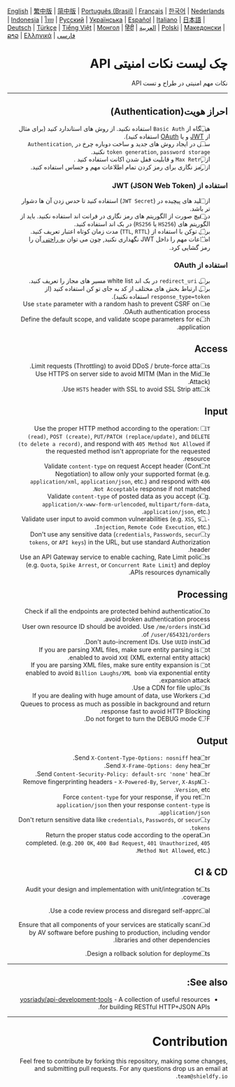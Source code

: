 [English](./README.md) | [繁中版](./README-tw.md) | [简中版](./README-zh.md) | [Português (Brasil)](./README-pt_BR.md) | [Français](./README-fr.md) | [한국어](./README-ko.md) | [Nederlands](./README-nl.md) | [Indonesia](./README-id.md) | [ไทย](./README-th.md) | [Русский](./README-ru.md) | [Українська](./README-uk.md) | [Español](./README-es.md) | [Italiano](./README-it.md) | [日本語](./README-ja.md) | [Deutsch](./README-de.md) | [Türkçe](./README-tr.md) | [Tiếng Việt](./README-vi.md) | [Монгол](./README-mn.md) | [हिंदी](./README-hi.md) | [العربية](./README-ar.md) | [Polski](./README-pl.md) | [Македонски](./README-mk.md) | [ລາວ](./README-lo.md) | [Ελληνικά](./README-el.md) | [فارسی](./README-fa.md)
<div dir="rtl">

# چک لیست نکات امنیتی API

نکات مهم امنیتی در طراح و تست API


---

## احراز هویت(Authentication)
- [ ] هیچگاه از `Basic Auth` استفاده نکنید. از روش های استاندارد کنید (برای مثال از [JWT](https://jwt.io/) و یا [OAuth](https://oauth.net/) استفاده کنید).
- [ ] سعی در ایجاد روش های جدید و ساخت دوباره چرخ در `Authentication`, `token generation`, `password storage` نکنید.
- [ ] از `Max Retry` و قابلیت قفل شدن اکانت استفاده کنید .
- [ ] از رمز نگاری برای رمز کردن تمام اطلاعات مهم و حساس استفاده کنید.

### استفاده از JWT (JSON Web Token)
- [ ] از کلید های پیچیده در (`JWT Secret`) استفاده کنید تا حدس زدن آن ها دشوار تر باشد.
- [ ] در هیچ صورت از الگوریتم های رمز نگاری در فرانت اند استفاده نکنید. باید از الگوریتم های  (`HS256` یا `RS256`) در بک اند استفاده کنید.
- [ ] برای توکن با استفاده از (`TTL`, `RTTL`) مدت زمان کوتاه اعتبار تعریف کنید.
- [ ] اطلاعات مهم را داخل JWT نگهداری نکنید, چون می توان  [به راحتی ](https://jwt.io/#debugger-io) آن را رمز گشایی کرد.

### استفاده از OAuth
- [ ] برای `redirect_uri` در بک اند white list مسیر های مجاز را تعریف کنید.
- [ ] برای ارتباط بخش های مختلف از کد به جای تو کن استفاده کنید (از `response_type=token` استفاده نکنید).
- [ ] Use `state` parameter with a random hash to prevent CSRF on the OAuth authentication process.
- [ ] Define the default scope, and validate scope parameters for each application.

## Access
- [ ] Limit requests (Throttling) to avoid DDoS / brute-force attacks.
- [ ] Use HTTPS on server side to avoid MITM (Man in the Middle Attack).
- [ ] Use `HSTS` header with SSL to avoid SSL Strip attack.

## Input
- [ ] Use the proper HTTP method according to the operation: `GET (read)`, `POST (create)`, `PUT/PATCH (replace/update)`, and `DELETE (to delete a record)`, and respond with `405 Method Not Allowed` if the requested method isn't appropriate for the requested resource.
- [ ] Validate `content-type` on request Accept header (Content Negotiation) to allow only your supported format (e.g. `application/xml`, `application/json`, etc.) and respond with `406 Not Acceptable` response if not matched.
- [ ] Validate `content-type` of posted data as you accept (e.g. `application/x-www-form-urlencoded`, `multipart/form-data`, `application/json`, etc.).
- [ ] Validate user input to avoid common vulnerabilities (e.g. `XSS`, `SQL-Injection`, `Remote Code Execution`, etc.).
- [ ] Don't use any sensitive data (`credentials`, `Passwords`, `security tokens`, or `API keys`) in the URL, but use standard Authorization header.
- [ ] Use an API Gateway service to enable caching, Rate Limit policies (e.g. `Quota`, `Spike Arrest`, or `Concurrent Rate Limit`) and deploy APIs resources dynamically.

## Processing
- [ ] Check if all the endpoints are protected behind authentication to avoid broken authentication process.
- [ ] User own resource ID should be avoided. Use `/me/orders` instead of `/user/654321/orders`.
- [ ] Don't auto-increment IDs. Use `UUID` instead.
- [ ] If you are parsing XML files, make sure entity parsing is not enabled to avoid `XXE` (XML external entity attack).
- [ ] If you are parsing XML files, make sure entity expansion is not enabled to avoid `Billion Laughs/XML bomb` via exponential entity expansion attack.
- [ ] Use a CDN for file uploads.
- [ ] If you are dealing with huge amount of data, use Workers and Queues to process as much as possible in background and return response fast to avoid HTTP Blocking.
- [ ] Do not forget to turn the DEBUG mode OFF.

## Output
- [ ] Send `X-Content-Type-Options: nosniff` header.
- [ ] Send `X-Frame-Options: deny` header.
- [ ] Send `Content-Security-Policy: default-src 'none'` header.
- [ ] Remove fingerprinting headers - `X-Powered-By`, `Server`, `X-AspNet-Version`, etc.
- [ ] Force `content-type` for your response, if you return `application/json` then your response `content-type` is `application/json`.
- [ ] Don't return sensitive data like `credentials`, `Passwords`, or `security tokens`.
- [ ] Return the proper status code according to the operation completed. (e.g. `200 OK`, `400 Bad Request`, `401 Unauthorized`, `405 Method Not Allowed`, etc.).

## CI & CD
- [ ] Audit your design and implementation with unit/integration tests coverage.
- [ ] Use a code review process and disregard self-approval.
- [ ] Ensure that all components of your services are statically scanned by AV software before pushing to production, including vendor libraries and other dependencies.
- [ ] Design a rollback solution for deployments.


---

## See also:
- [yosriady/api-development-tools](https://github.com/yosriady/api-development-tools) - A collection of useful resources for building RESTful HTTP+JSON APIs.


---

# Contribution
Feel free to contribute by forking this repository, making some changes, and submitting pull requests. For any questions drop us an email at `team@shieldfy.io`.
